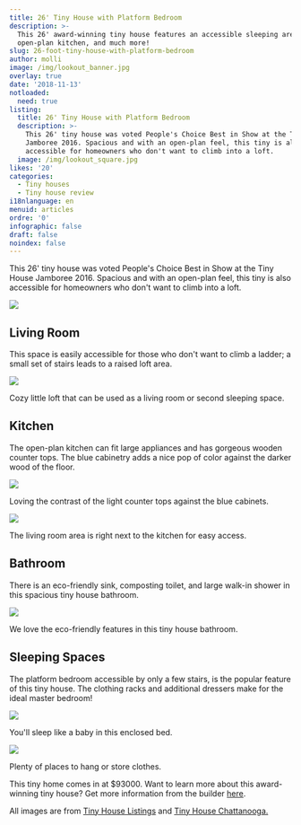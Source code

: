 ```yaml
---
title: 26' Tiny House with Platform Bedroom
description: >-
  This 26' award-winning tiny house features an accessible sleeping area,
  open-plan kitchen, and much more!
slug: 26-foot-tiny-house-with-platform-bedroom
author: molli
image: /img/lookout_banner.jpg
overlay: true
date: '2018-11-13'
notloaded:
  need: true
listing:
  title: 26' Tiny House with Platform Bedroom
  description: >-
    This 26' tiny house was voted People's Choice Best in Show at the Tiny House
    Jamboree 2016. Spacious and with an open-plan feel, this tiny is also
    accessible for homeowners who don't want to climb into a loft. 
  image: /img/lookout_square.jpg
likes: '20'
categories:
  - Tiny houses
  - Tiny house review
i18nlanguage: en
menuid: articles
ordre: '0'
infographic: false
draft: false
noindex: false
---
```

This 26' tiny house was voted People's Choice Best in Show at the Tiny House Jamboree 2016. Spacious and with an open-plan feel, this tiny is also accessible for homeowners who don't want to climb into a loft. 

![](/img/lookout-main.jpg)

## Living Room

This space is easily accessible for those who don't want to climb a ladder; a small set of stairs leads to a raised loft area. 

![](/img/lookout1.jpeg)

<span class="figcaption">Cozy little loft that can be used as a living room or second sleeping space.</span>

## Kitchen

The open-plan kitchen can fit large appliances and has gorgeous wooden counter tops. The blue cabinetry adds a nice pop of color against the darker wood of the floor. 

![](/img/lookout2.jpeg)

<span class="figcaption">Loving the contrast of the light counter tops against the blue cabinets.</span>

![](/img/lookout3.jpeg)

<span class="figcaption">The living room area is right next to the kitchen for easy access.</span>

## Bathroom

There is an eco-friendly sink, composting toilet, and large walk-in shower in this spacious tiny house bathroom.

![](/img/lookout4.jpeg)

<span class="figcaption">We love the eco-friendly features in this tiny house bathroom.</span>

## Sleeping Spaces

The platform bedroom accessible by only a few stairs, is the popular feature of this tiny house. The clothing racks and additional dressers make for the ideal master bedroom!

![](/img/lookout5.jpeg)

<span class="figcaption">You'll sleep like a baby in this enclosed bed.</span>

![](/img/lookout6.jpeg)

<span class="figcaption">Plenty of places to hang or store clothes.</span>

This tiny home comes in at $93000. Want to learn more about this award-winning tiny house? Get more information from the builder [here](https://tinyhousechattanooga.com/contact/).

All images are from [Tiny House Listings](https://tinyhouselistings.com) and [Tiny House Chattanooga.](https://tinyhousechattanooga.com)
